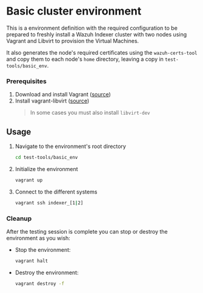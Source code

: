 # Basic cluster environment

This is a environment definition with the required configuration to be prepared to freshly install a Wazuh Indexer
cluster with two nodes using Vagrant and Libvirt to provision the Virtual Machines.

It also generates the node's required certificates using the `wazuh-certs-tool` and copy them to each node's `home`
directory, leaving a copy in `test-tools/basic_env`.

### Prerequisites

1. Download and install Vagrant ([source](https://developer.hashicorp.com/vagrant/downloads))
2. Install vagrant-libvirt ([source](https://vagrant-libvirt.github.io/vagrant-libvirt/installation.html))
   > In some cases you must also install `libvirt-dev`

## Usage

1. Navigate to the environment's root directory
   ```bash
   cd test-tools/basic_env
   ```
2. Initialize the environment
   ```bash
   vagrant up
   ```
3. Connect to the different systems
   ```bash
   vagrant ssh indexer_[1|2]
   ```

### Cleanup

After the testing session is complete you can stop or destroy the environment as you wish:

- Stop the environment:
  ```bash
  vagrant halt
  ```
- Destroy the environment:
  ```bash
  vagrant destroy -f
  ```
